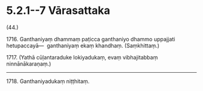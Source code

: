 

# 5.2.1--7 Vārasattaka




(44.)

1716\. Ganthaniyaṃ dhammaṃ paṭicca ganthaniyo dhammo uppajjati hetupaccayā—  ganthaniyaṃ ekaṃ khandhaṃ. (Saṃkhittaṃ.)

1717\. (Yathā cūḷantaraduke lokiyadukaṃ, evaṃ vibhajitabbaṃ ninnānākaraṇaṃ.)

---

1718\. Ganthaniyadukaṃ niṭṭhitaṃ.





